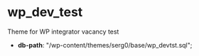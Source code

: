 # wp_dev_test
Theme for WP integrator vacancy test
- **db-path**: "/wp-content/themes/serg0/base/wp_devtst.sql";